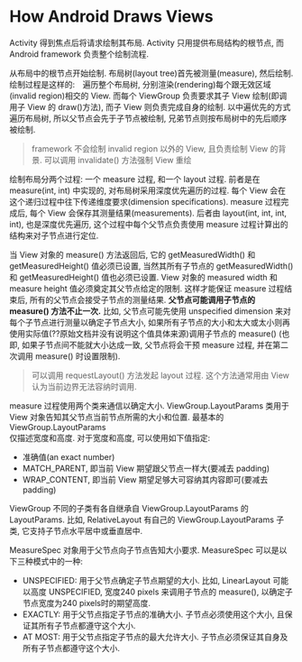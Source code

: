 [category]: android
[keywords]: android,view
[source]: https://developer.android.com/guide/topics/ui/how-android-draws.html

# How Android Draws Views
Activity 得到焦点后将请求绘制其布局. Activity 只用提供布局结构的根节点, 而 Android framework 负责整个绘制流程.

从布局中的根节点开始绘制. 布局树(layout tree)首先被测量(measure), 然后绘制. 绘制过程是这样的:　遍历整个布局树, 分别渲染(rendering)每个跟无效区域(invalid region)相交的 View. 而每个 ViewGroup 负责要求其子 View 绘制(即调用子 View 的 draw()方法), 而子 View 则负责完成自身的绘制. 以中遍优先的方式遍历布局树, 所以父节点会先于子节点被绘制, 兄弟节点则按布局树中的先后顺序被绘制. 

> framework 不会绘制 invalid region 以外的 View, 且负责绘制 View 的背景.
> 可以调用 invalidate() 方法强制 View 重绘

绘制布局分两个过程: 一个 measure 过程, 和一个 layout 过程. 前者是在 measure(int, int) 中实现的, 对布局树采用深度优先遍历的过程. 每个 View 会在这个递归过程中往下传递维度要求(dimension specifications). measure 过程完成后, 每个 View 会保存其测量结果(measurements). 后者由 layout(int, int, int, int), 也是深度优先遍历, 这个过程中每个父节点负责使用 measure 过程计算出的结构来对子节点进行定位.

当 View 对象的 measure() 方法返回后, 它的 getMeasuredWidth() 和 getMeasuredHeight() 值必须已设置, 当然其所有子节点的 getMeasuredWidth() 和 getMeasuredHeight() 值也必须已设置. View 对象的 measured width 和 measure height 值必须奠定其父节点给定的限制. 这样才能保证 measure 过程结束后, 所有的父节点会接受子节点的测量结果. **父节点可能调用子节点的 measure() 方法不止一次.** 比如, 父节点可能先使用 unspecified dimension 来对每个子节点进行测量以确定子节点大小, 如果所有子节点的大小和太大或太小则再使用实际值(??原始文档并没有说明这个值具体来源)调用子节点的 measure() (也即, 如果子节点间不能就大小达成一致, 父节点将会干预 measure 过程, 并在第二次调用 measure() 时设置限制). 

> 可以调用 requestLayout() 方法发起 layout 过程. 这个方法通常用由 View 认为当前边界无法容纳时调用.

measure 过程使用两个类来通信以确定大小. ViewGroup.LayoutParams 类用于 View 对象告知其父节点当前节点所需的大小和位置. 最基本的 ViewGroup.LayoutParams  
仅描述宽度和高度. 对于宽度和高度, 可以使用如下值指定:

+ 准确值(an exact number)
+ MATCH_PARENT, 即当前 View 期望跟父节点一样大(要减去 padding)
+ WRAP_CONTENT, 即当前 View 期望足够大可容纳其内容即可(要减去 padding)

ViewGroup 不同的子类有各自继承自 ViewGroup.LayoutParams 的 LayoutParams. 比如, RelativeLayout 有自己的 ViewGroup.LayoutParams 子类, 它支持子节点水平居中或垂直居中.

MeasureSpec 对象用于父节点向子节点告知大小要求. MeasureSpec 可以是以下三种模式中的一种:

+ UNSPECIFIED: 用于父节点确定子节点期望的大小. 比如, LinearLayout 可能以高度 UNSPECIFIED, 宽度240 pixels 来调用子节点的 measure(), 以确定子节点宽度为240 pixels时的期望高度.
+ EXACTLY: 用于父节点指定子节点的准确大小. 子节点必须使用这个大小, 且保证其所有子节点都遵守这个大小.
+ AT MOST: 用于父节点指定子节点的最大允许大小. 子节点必须保证其自身及所有子节点都遵守这个大小.
